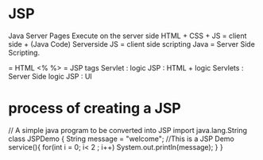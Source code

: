 # JSP
Java Server Pages
Execute on the server side
HTML + CSS + JS = client side  + (Java Code) Serverside
JS = client side scripting
Java = Server Side Scripting.

<abc></abc> = HTML
<% %> = JSP tags
Servlet : logic
JSP : HTML + logic
Servlets : Server Side logic
JSP : UI 

# process of creating a JSP
// A simple java program to be converted into JSP
import java.lang.String 
class JSPDemo
{
    String message = "welcome";
    //This is a JSP Demo
    service(){
        for(int i = 0; i< 2 ; i++)
        System.out.println(message);
    }
}